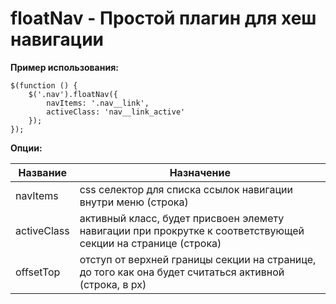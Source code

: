 # floatNav - Простой плагин для хеш навигации

**Пример использования:**

```
$(function () {
    $('.nav').floatNav({
        navItems: '.nav__link',
        activeClass: 'nav__link_active'
    });
});
```

**Опции:**

Название | Назначение
--- | ---
navItems | css селектор для списка ссылок навигации внутри меню (строка)
activeClass | активный класс, будет присвоен элемету навигации при прокрутке к соответствующей секции на странице (строка)
offsetTop | отступ от верхней границы секции на странице, до того как она будет считаться активной (строка, в px)
